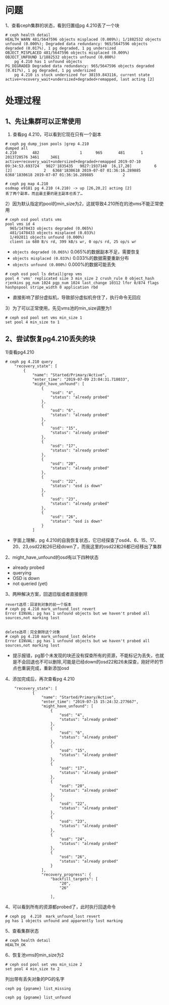 
# 问题

1、查看ceph集群的状态，看到归置组pg 4.210丢了一个块
```
# ceph health detail
HEALTH_WARN 481/5647596 objects misplaced (0.009%); 1/1882532 objects unfound (0.000%); Degraded data redundancy: 965/5647596 objects degraded (0.017%), 1 pg degraded, 1 pg undersized
OBJECT_MISPLACED 481/5647596 objects misplaced (0.009%)
OBJECT_UNFOUND 1/1882532 objects unfound (0.000%)
    pg 4.210 has 1 unfound objects
PG_DEGRADED Degraded data redundancy: 965/5647596 objects degraded (0.017%), 1 pg degraded, 1 pg undersized
    pg 4.210 is stuck undersized for 38159.843116, current state active+recovery_wait+undersized+degraded+remapped, last acting [2]
```

# 处理过程

## 1、先让集群可以正常使用

1) 查看pg 4.210，可以看到它现在只有一个副本
```
# ceph pg dump_json pools |grep 4.210
dumped all
4.210       482                  1      965       481       1  2013720576 3461     3461 active+recovery_wait+undersized+degraded+remapped 2019-07-10 09:34:53.693724   9027'1835435   9027:1937140  [6,17,20]          6        [2]              2   6368'1830618 2019-07-07 01:36:16.289885    6368'1830618 2019-07-07 01:36:16.289885             2

# ceph pg map 4.210
osdmap e9181 pg 4.210 (4.210) -> up [26,20,2] acting [2]
丢了两个副本，而且最主要的是主副本也丢了…
```

2）因为默认指定的pool的min_size为2，这就导致4.210所在的池vms不能正常使用
```
# ceph osd pool stats vms
pool vms id 4
  965/1478433 objects degraded (0.065%)
  481/1478433 objects misplaced (0.033%)
  1/492811 objects unfound (0.000%)
  client io 680 B/s rd, 399 kB/s wr, 0 op/s rd, 25 op/s wr
```
- `objects degraded (0.065%)` 0.065%的数据副本不足，需要恢复
- `objects misplaced (0.033%)` 0.033%的数据需要重新分布
- `objects unfound (0.000%)` 0.000%的数据可能丢失

```
# ceph osd pool ls detail|grep vms
pool 4 'vms' replicated size 3 min_size 2 crush_rule 0 object_hash rjenkins pg_num 1024 pgp_num 1024 last_change 10312 lfor 0/874 flags hashpspool stripe_width 0 application rbd
```
- 直接影响了部分虚拟机，导致部分虚拟机夯住了，执行命令无回应

3）为了可以正常使用，先见vms池的min_size调整为1
```
# ceph osd pool set vms min_size 1
set pool 4 min_size to 1
```

## 2、尝试恢复pg4.210丢失的块

1)查看pg4.210
```
# ceph pg 4.210 query 
    "recovery_state": [
        {
            "name": "Started/Primary/Active",
            "enter_time": "2019-07-09 23:04:31.718033",
            "might_have_unfound": [
                {
                    "osd": "4",
                    "status": "already probed"
                },
                {
                    "osd": "6",
                    "status": "already probed"
                },
                {
                    "osd": "15",
                    "status": "already probed"
                },
                {
                    "osd": "17",
                    "status": "already probed"
                },
                {
                    "osd": "20",
                    "status": "already probed"
                },
                {
                    "osd": "22",
                    "status": "osd is down"
                },
                {
                    "osd": "23",
                    "status": "already probed"
                },
                {
                    "osd": "26",
                    "status": "osd is down"
                }
            ]
```
- 字面上理解，pg 4.210的自我恢复状态，它已经探查了osd4、6、15、17、20、23,osd22和26已经down了，而我这里的osd22和26都已经移出了集群

2、might_have_unfound的osd有以下四种状态
- already probed
- querying
- OSD is down
- not queried (yet)


3、两种解决方案，回退旧版或者直接删除
```
revert选项：回滚到对象的前一个版本
# ceph pg 4.210 mark_unfound_lost revert
Error EINVAL: pg has 1 unfound objects but we haven't probed all sources,not marking lost


delete选项：完全删除这个对象
# ceph pg 4.210 mark_unfound_lost delete
Error EINVAL: pg has 1 unfound objects but we haven't probed all sources,not marking lost
```

- 提示报错，pg那个未发现的块还没有探查所有的资源，不能标记为丢失，也就是不会回退也不可以删除,可能是已经down的osd22和26未探查，刚好坏的节点也重装完成，重新添加osd


4、添加完成后，再次查看pg 4.210
```
    "recovery_state": [
            {
                "name": "Started/Primary/Active",
                "enter_time": "2019-07-15 15:24:32.277667",
                "might_have_unfound": [
                    {
                        "osd": "4",
                        "status": "already probed"
                    },
                    {
                        "osd": "6",
                        "status": "already probed"
                    },
                    {
                        "osd": "15",
                        "status": "already probed"
                    },
                    {
                        "osd": "17",
                        "status": "already probed"
                    },
                    {
                        "osd": "20",
                        "status": "already probed"
                    },
                    {
                        "osd": "22",
                        "status": "already probed"
                    },
                    {
                        "osd": "23",
                        "status": "already probed"
                    },
                    {
                        "osd": "24",
                        "status": "already probed"
                    },
                    {
                        "osd": "26",
                        "status": "already probed"
                    }
                ],
                "recovery_progress": {
                    "backfill_targets": [
                        "20",
                        "26"
     
                    ],
```

4、可以看到所有的资源都probed了，此时执行回退命令
```
# ceph pg  4.210  mark_unfound_lost revert
pg has 1 objects unfound and apparently lost marking
```

5、查看集群状态
```
# ceph health detail
HEALTH_OK
```

6、恢复池vms的min_size为2
```
# ceph osd pool set vms min_size 2
set pool 4 min_size to 2
```









列出带有丢失对象的PG的名字
```
ceph pg {pgname} list_missing
```


```
ceph pg {pgname} list_unfound
```

